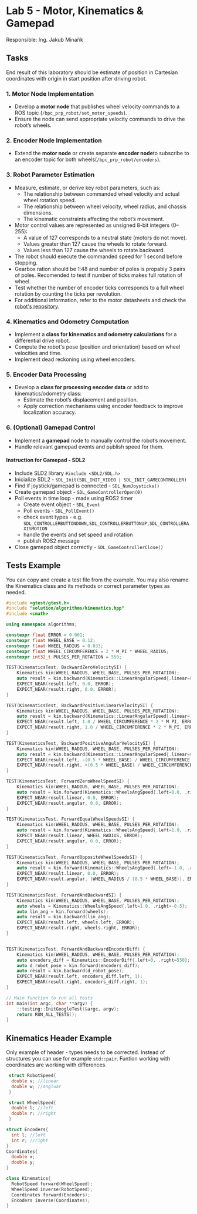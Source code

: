 # Lab 5 - Motor, Kinematics & Gamepad

Responsible: Ing. Jakub Minařík


## Tasks
End result of this laboratory should be estimate of position in Cartesian coordinates with origin in start position after driving robot.

### 1. Motor Node Implementation  
- Develop a **motor node** that publishes wheel velocity commands to a ROS topic (`/bpc_prp_robot/set_motor_speeds`).  
- Ensure the node can send appropriate velocity commands to drive the robot’s wheels.


### 2. Encoder Node Implementation  
- Extend the **motor node**  or create separate **encoder node**to subscribe to an encoder topic for both wheels(`/bpc_prp_robot/encoders`).



### 3. Robot Parameter Estimation  
- Measure, estimate, or derive key robot parameters, such as:  
  - The relationship between commanded wheel velocity and actual wheel rotation speed.  
  - The relationship between wheel velocity, wheel radius, and chassis dimensions.  
  - The kinematic constraints affecting the robot’s movement.  
- Motor control values are represented as unsigned 8-bit integers (0–255):
  - A value of 127 corresponds to a neutral state (motors do not move).
  - Values greater than 127 cause the wheels to rotate forward.
  - Values less than 127 cause the wheels to rotate backward.
- The robot should execute the commanded speed for 1 second before stopping.
- Gearbox ration should be 1:48 and number of poles is propably 3 pairs of poles. Recomended to test if number of ticks makes full rotation of wheel.
- Test whether the number of encoder ticks corresponds to a full wheel rotation by counting the ticks per revolution.
- For additional information, refer to the motor datasheets and check the [robot's repository](https://github.com/Robotics-BUT/fenrir-project).


### 4. Kinematics and Odometry Computation  
- Implement a **class for kinematics and odometry calculations** for a differential drive robot.  
- Compute the robot's pose (position and orientation) based on wheel velocities and time.
- Implement dead reckoning using wheel encoders.  

### 5. Encoder Data Processing  
- Develop a **class for processing encoder data** or add to kinematics/odometry class:  
  - Estimate the robot’s displacement and position.  
  - Apply correction mechanisms using encoder feedback to improve localization accuracy.  

### 6. (Optional) Gamepad Control  
- Implement a **gamepad** node to manually control the robot’s movement.  
- Handle relevant gamepad events and publish speed for them.  

#### Instruction for Gamepad - SDL2
- Include SLD2 library `#include <SDL2/SDL.h>`
- Inicialize SDL2 - `SDL_Init(SDL_INIT_VIDEO | SDL_INIT_GAMECONTROLLER)`
- Find if joystick/gamepad is connected - `SDL_NumJoysticks()`
- Create gamepad object - `SDL_GameControllerOpen(0)`
- Poll events in time loop - made using ROS2 timer
  - Create event object - `SDL_Event`
  - Poll events - `SDL_PollEvent()`
  - check event types - e.g. `SDL_CONTROLLERBUTTONDOWN,SDL_CONTROLLERBUTTONUP,SDL_CONTROLLERAXISMOTION`
  - handle the events and set speed and rotation
  - publish ROS2 message
- Close gamepad object correctly - `SDL_GameControllerClose()`


## Tests Example
You can copy and create a test file from the example. You may also rename the Kinematics class and its methods or correct parameter types as needed.
```c++
#include <gtest/gtest.h>
#include "solution/algorithms/kinematics.hpp"
#include <cmath>

using namespace algorithms;

constexpr float ERROR = 0.001;
constexpr float WHEEL_BASE = 0.12;
constexpr float WHEEL_RADIUS = 0.033;
constexpr float WHEEL_CIRCUMFERENCE = 2 * M_PI * WHEEL_RADIUS;
constexpr int32_t PULSES_PER_ROTATION = 550;

TEST(KinematicsTest, BackwardZeroVelocitySI) {
    Kinematics kin(WHEEL_RADIUS, WHEEL_BASE, PULSES_PER_ROTATION);
    auto result = kin.backward(Kinematics::LinearAngularSpeed{.linear=0.0, .angular=0.0});
    EXPECT_NEAR(result.left, 0.0, ERROR);
    EXPECT_NEAR(result.right, 0.0, ERROR);
}

TEST(KinematicsTest, BackwardPositiveLinearVelocitySI) {
    Kinematics kin(WHEEL_RADIUS, WHEEL_BASE, PULSES_PER_ROTATION);
    auto result = kin.backward(Kinematics::LinearAngularSpeed{.linear=1.0, .angular=0.0});
    EXPECT_NEAR(result.left, 1.0 / WHEEL_CIRCUMFERENCE * 2 * M_PI, ERROR);
    EXPECT_NEAR(result.right, 1.0 / WHEEL_CIRCUMFERENCE * 2 * M_PI, ERROR);
}

TEST(KinematicsTest, BackwardPositiveAngularVelocitySI) {
    Kinematics kin(WHEEL_RADIUS, WHEEL_BASE, PULSES_PER_ROTATION);
    auto result = kin.backward(Kinematics::LinearAngularSpeed{.linear=0.0, .angular=1.0});
    EXPECT_NEAR(result.left, -(0.5 * WHEEL_BASE) / WHEEL_CIRCUMFERENCE * (2 * M_PI), ERROR);
    EXPECT_NEAR(result.right, +(0.5 * WHEEL_BASE) / WHEEL_CIRCUMFERENCE * (2 * M_PI), ERROR);
}

TEST(KinematicsTest, ForwardZeroWheelSpeedSI) {
    Kinematics kin(WHEEL_RADIUS, WHEEL_BASE, PULSES_PER_ROTATION);
    auto result = kin.forward(Kinematics::WheelsAngSpeed{.left=0.0, .right=0.0});
    EXPECT_NEAR(result.linear, 0.0, ERROR);
    EXPECT_NEAR(result.angular, 0.0, ERROR);
}

TEST(KinematicsTest, ForwardEqualWheelSpeedsSI) {
    Kinematics kin(WHEEL_RADIUS, WHEEL_BASE, PULSES_PER_ROTATION);
    auto result = kin.forward(Kinematics::WheelsAngSpeed{.left=1.0, .right=1.0});
    EXPECT_NEAR(result.linear, WHEEL_RADIUS, ERROR);
    EXPECT_NEAR(result.angular, 0.0, ERROR);
}

TEST(KinematicsTest, ForwardOppositeWheelSpeedsSI) {
    Kinematics kin(WHEEL_RADIUS, WHEEL_BASE, PULSES_PER_ROTATION);
    auto result = kin.forward(Kinematics::WheelsAngSpeed{.left=-1.0, .right=1.0});
    EXPECT_NEAR(result.linear, 0.0, ERROR);
    EXPECT_NEAR(result.angular, (WHEEL_RADIUS / (0.5 * WHEEL_BASE)), ERROR);
}

TEST(KinematicsTest, ForwardAndBackwardSI) {
    Kinematics kin(WHEEL_RADIUS, WHEEL_BASE, PULSES_PER_ROTATION);
    auto wheels = Kinematics::WheelsAngSpeed{.left=1.0, .right=-0.5};
    auto lin_ang = kin.forward(wheels);
    auto result = kin.backward(lin_ang);
    EXPECT_NEAR(result.left, wheels.left, ERROR);
    EXPECT_NEAR(result.right, wheels.right, ERROR);
}


TEST(KinematicsTest, ForwardAndBackwardEncoderDiff) {
    Kinematics kin(WHEEL_RADIUS, WHEEL_BASE, PULSES_PER_ROTATION);
    auto encoders_diff = Kinematics::EncoderDiff{.left=0, .right=550};
    auto d_robot_pose = kin.forward(encoders_diff);
    auto result = kin.backward(d_robot_pose);
    EXPECT_NEAR(result.left, encoders_diff.left, 1);
    EXPECT_NEAR(result.right, encoders_diff.right, 1);
}

// Main function to run all tests
int main(int argc, char **argv) {
    ::testing::InitGoogleTest(&argc, argv);
    return RUN_ALL_TESTS();
}
```
## Kinematics Header Example
Only example of header - types needs to be corrected. Instead of structures you can use for example `std::pair`. Funtion working with coordinates are working with differences.
```c++
 struct RobotSpeed{
  double v; //linear
  double w; //angluar
 }

 struct WheelSpeed{
  double l; //left
  double r; //right
 }

struct Encoders{
  int l; //left
  int r; //right
}
Coordinates{
  double x; 
  double y;
}

class Kinematics{
  RobotSpeed forward(WheelSpeed);
  WheelSpeed inverse(RobotSpeed);
  Coordinates forward(Encoders);
  Encoders inverse(Coordinates);
}
```